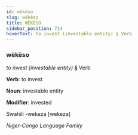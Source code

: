 ```yaml
---
id: wëkëso
slug: wëkëso
title: WËKËSO
sidebar_position: 714
hoverText: to invest (investable entity) § Verb
---
```


### wëkëso

*to invest (investable entity)* **§** Verb

**Verb**: to invest

**Noun**: investable entity

**Modifier**: invested

Swahili -wekeza [wekeza]

*Niger-Congo Language Family*